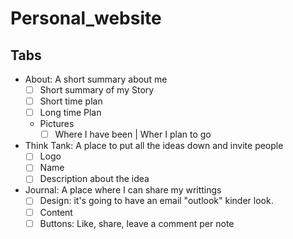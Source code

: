 # Personal_website
## Tabs
* About: A short summary about me 
  * [ ] Short summary of my Story 
  * [ ] Short time plan 
  * [ ] Long time Plan 
  * Pictures
    * [ ] Where I have been | Wher I plan to go 
    
* Think Tank: A place to put all the ideas down and invite people 
  * [ ] Logo 
  * [ ] Name 
  * [ ] Description about the idea
 
* Journal: A place where I can share my writtings 
  * [ ] Design: it's going to have an email "outlook" kinder look.
  * [ ] Content 
  * [ ] Buttons: Like, share, leave a comment per note 
